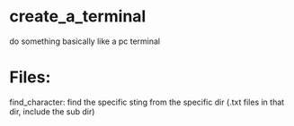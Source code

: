 # create_a_terminal
do something basically like a pc terminal


# Files:

find_character: find the specific sting from the specific dir (.txt files in that dir, include the sub dir)

